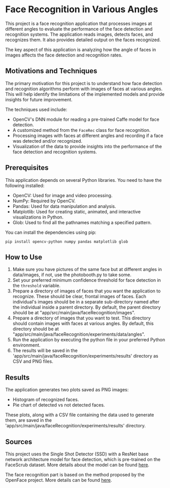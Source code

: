 
# Face Recognition in Various Angles

This project is a face recognition application that processes images at different angles to evaluate the performance of the face detection and recognition systems. The application reads images, detects faces, and recognizes them. It also provides detailed output on the faces recognized.

The key aspect of this application is analyzing how the angle of faces in images affects the face detection and recognition rates.

## Motivations and Techniques

The primary motivation for this project is to understand how face detection and recognition algorithms perform with images of faces at various angles. This will help identify the limitations of the implemented models and provide insights for future improvement.

The techniques used include:

-   OpenCV's DNN module for reading a pre-trained Caffe model for face detection.
-   A customized method from the `FaceRec` class for face recognition.
-   Processing images with faces at different angles and recording if a face was detected and/or recognized.
-   Visualization of the data to provide insights into the performance of the face detection and recognition systems.

## Prerequisites

This application depends on several Python libraries. You need to have the following installed:

-   OpenCV: Used for image and video processing.
-   NumPy: Required by OpenCV.
-   Pandas: Used for data manipulation and analysis.
-   Matplotlib: Used for creating static, animated, and interactive visualizations in Python.
-   Glob: Used to find all the pathnames matching a specified pattern.

You can install the dependencies using pip:

`pip install opencv-python numpy pandas matplotlib glob` 

## How to Use

1.  Make sure you have pictures of the same face but at different angles in data/images, if not, use the photobooth.py to take some.
2.  Set your preferred minimum confidence threshold for face detection in the `threshold` variable.
3.  Prepare a directory of images of faces that you want the application to recognize. These should be clear, frontal images of faces. Each individual's images should be in a separate sub-directory named after the individual inside a parent directory. By default, the parent directory should be at "app/src/main/java/faceRecognition/images".
4.  Prepare a directory of images that you want to test. This directory should contain images with faces at various angles. By default, this directory should be at "app/src/main/java/faceRecognition/experiments/data/angles".
5.  Run the application by executing the python file in your preferred Python environment.
6.  The results will be saved in the 'app/src/main/java/faceRecognition/experiments/results' directory as CSV and PNG files.

## Results

The application generates two plots saved as PNG images:

-   Histogram of recognized faces.
-   Pie chart of detected vs not detected faces.

These plots, along with a CSV file containing the data used to generate them, are saved in the 'app/src/main/java/faceRecognition/experiments/results' directory.

## Sources

This project uses the Single Shot Detector (SSD) with a ResNet base network architecture model for face detection, which is pre-trained on the FaceScrub dataset. More details about the model can be found [here](https://www.pyimagesearch.com/2018/02/26/face-detection-with-opencv-and-deep-learning/).

The face recognition part is based on the method proposed by the OpenFace project. More details can be found [here](https://cmusatyalab.github.io/openface/).